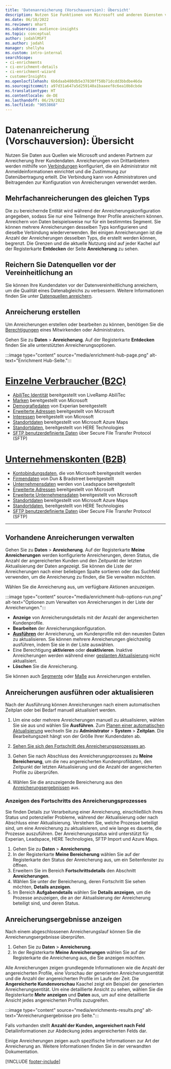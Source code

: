 ```yaml
---
title: 'Datenanreicherung (Vorschauversion): Übersicht'
description: Nutzen Sie Funktionen von Microsoft und anderen Diensten von Drittanbietern, um Ihre Kundendaten anzureichern.
ms.date: 06/10/2022
ms.reviewer: mhart
ms.subservice: audience-insights
ms.topic: conceptual
author: jodahlMSFT
ms.author: jodahl
manager: shellyha
ms.custom: intro-internal
searchScope:
- ci-enrichments
- ci-enrichment-details
- ci-enrichment-wizard
- customerInsights
ms.openlocfilehash: 6b6daab480db5e37830ff58b71dcdd3bbdbe46da
ms.sourcegitcommit: a97d31a647a5d259140a1baaeef8c6ea10b8cbde
ms.translationtype: HT
ms.contentlocale: de-DE
ms.lasthandoff: 06/29/2022
ms.locfileid: "9053868"
---
```

# <a name="data-enrichment-preview-overview"></a>Datenanreicherung (Vorschauversion): Übersicht

Nutzen Sie Daten aus Quellen wie Microsoft und anderen Partnern zur Anreicherung Ihrer Kundendaten. Anreicherungen von Drittanbietern werden mithilfe von [Verbindungen](connections.md) konfiguriert, die ein Administrator mit Anmeldeinformationen einrichtet und die Zustimmung zur Datenübertragung erteilt. Die Verbindung kann von Administratoren und Beitragenden zur Konfiguration von Anreicherungen verwendet werden.  

## <a name="multiple-enrichments-of-the-same-type"></a>Mehrfachanreicherungen des gleichen Typs

Die zu bereichernde Entität wird während der Anreicherungskonfiguration angegeben, sodass Sie nur eine Teilmenge Ihrer Profile anreichern können. Anreichern von Daten beispielsweise nur für ein bestimmtes Segment. Sie können mehrere Anreicherungen desselben Typs konfigurieren und dieselbe Verbindung wiederverwenden. Bei einigen Anreicherungen ist die Anzahl der Anreicherungen desselben Typs, die erstellt werden können, begrenzt. Die Grenzen und die aktuelle Nutzung sind auf jeder Kachel auf der Registerkarte **Entdecken** der Seite **Anreicherung** zu sehen.

## <a name="enrich-data-sources-before-unification"></a>Reichern Sie Datenquellen vor der Vereinheitlichung an

Sie können Ihre Kundendaten vor der Datenvereinheitlichung anreichern, um die Qualität eines Datenabgleichs zu verbessern. Weitere Informationen finden Sie unter [Datenquellen anreichern](data-sources-enrichment.md).

## <a name="create-an-enrichment"></a>Anreicherung erstellen

Um Anreicherungen erstellen oder bearbeiten zu können, benötigen Sie die [Berechtigungen](permissions.md) eines Mitwirkenden oder Administrators.

Gehen Sie zu **Daten** > **Anreicherung**. Auf der Registerkarte **Entdecken** finden Sie alle unterstützten Anreicherungsoptionen.

:::image type="content" source="media/enrichment-hub-page.png" alt-text="Enrichment Hub-Seite.":::

# <a name="individual-consumers-b-to-c"></a>[Einzelne Verbraucher (B2C)](#tab/b2c)

- [AbiliTec Identität](enrichment-liveramp.md) bereitgestellt von LiveRamp AbiliTec
- [Marken](enrichment-microsoft.md) bereitgestellt von Microsoft
- [Demografiedaten](enrichment-experian.md) von Experian bereitgestellt
- [Erweiterte Adressen](enrichment-enhanced-addresses.md) bereitgestellt von Microsoft
- [Interessen](enrichment-microsoft.md) bereitgestellt von Microsoft
- [Standortdaten](enrichment-azure-maps.md) bereitgestellt von Microsoft Azure Maps
- [Standortdaten](enrichment-here.md), bereitgestellt von HERE Technologies
- [SFTP benutzerdefinierte Daten](enrichment-SFTP-custom-import.md) über Secure File Transfer Protocol (SFTP)

# <a name="business-accounts-b-to-b"></a>[Unternehmenskonten (B2B)](#tab/b2b)

- [Kontobindungsdaten](enrichment-office.md), die von Microsoft bereitgestellt werden
- [Firmendaten](enrichment-dnb.md) von Dun & Bradstreet bereitgestellt
- [Unternehmensdaten](enrichment-leadspace.md) werden von Leadspace bereitgestellt
- [Erweiterte Adressen](enrichment-enhanced-addresses.md) bereitgestellt von Microsoft
- [Erweiterte Unternehmensdaten](enrichment-enhanced-company-data.md) bereitgestellt von Microsoft
- [Standortdaten](enrichment-azure-maps.md) bereitgestellt von Microsoft Azure Maps
- [Standortdaten](enrichment-here.md), bereitgestellt von HERE Technologies
- [SFTP benutzerdefinierte Daten](enrichment-SFTP-custom-import.md) über Secure File Transfer Protocol (SFTP)

---

## <a name="manage-existing-enrichments"></a>Vorhandene Anreicherungen verwalten

Gehen Sie zu **Daten** > **Anreicherung**. Auf der Registerkarte **Meine Anreicherungen** werden konfigurierte Anreicherungen, deren Status, die Anzahl der angereicherten Kunden und den Zeitpunkt der letzten Aktualisierung der Daten angezeigt. Sie können die Liste der Anreicherungen nach einer beliebigen Spalte sortieren oder das Suchfeld verwenden, um die Anreicherung zu finden, die Sie verwalten möchten.

Wählen Sie die Anreicherung aus, um verfügbare Aktionen anzuzeigen.

:::image type="content" source="media/enrichment-hub-options-run.png" alt-text="Optionen zum Verwalten von Anreicherungen in der Liste der Anreicherungen.":::

- **Anzeige** von Anreicherungsdetails mit der Anzahl der angereicherten Kundenprofile.
- **Bearbeiten** der Anreicherungskonfiguration.
- [**Ausführen**](#run-or-refresh-enrichments) der Anreicherung, um Kundenprofile mit den neuesten Daten zu aktualisieren. Sie können mehrere Anreicherungen gleichzeitig ausführen, indem Sie sie in der Liste auswählen.
- Eine Berechtigung **aktivieren** oder **deaktivieren**. Inaktive Anreicherungen werden während einer [geplanten Aktualisierung](system.md#schedule-tab) nicht aktualisiert.
- **Löschen** Sie die Anreicherung.

Sie können auch [Segmente](segments.md) oder [Maße](measures.md) aus Anreicherungen erstellen.

## <a name="run-or-refresh-enrichments"></a>Anreicherungen ausführen oder aktualisieren

Nach der Ausführung können Anreicherungen nach einem automatischen Zeitplan oder bei Bedarf manuell aktualisiert werden.

1. Um eine oder mehrere Anreicherungen manuell zu aktualisieren, wählen Sie sie aus und wählen Sie **Ausführen**. Zum [Planen einer automatischen Aktualisierung](system.md#schedule-tab) wechseln Sie zu **Administrator** > **System** > **Zeitplan**. Die Bearbeitungszeit hängt von der Größe Ihrer Kundendaten ab.

1. [Sehen Sie sich den Fortschritt des Anreicherungsprozesses an](#see-the-progress-of-the-enrichment-process).

1. Gehen Sie nach Abschluss des Anreicherungsprozesses zu **Meine Bereicherung**, um die neu angereicherten Kundenprofildaten, den Zeitpunkt der letzten Aktualisierung und die Anzahl der angereicherten Profile zu überprüfen.

1. Wählen Sie die anzuzeigende Bereicherung aus den [Anreicherungsergebnissen](#view-enrichment-results) aus.

### <a name="see-the-progress-of-the-enrichment-process"></a>Anzeigen des Fortschritts des Anreicherungsprozesses

Sie finden Details zur Verarbeitung einer Anreicherung, einschließlich ihres Status und potenzieller Probleme, während der Aktualisierung oder nach Abschluss einer Aktualisierung. Verstehen Sie, welche Prozesse beteiligt sind, um eine Anreicherung zu aktualisieren, und wie lange es dauerte, die Prozesse auszuführen. Der Anreicherungsstatus wird unterstützt für Experian, Leadspace, HERE Technologies, SFTP Import und Azure Maps.

1. Gehen Sie zu **Daten** > **Anreicherung**.
1. In der Registerkarte **Meine Bereicherung** wählen Sie auf der Registerkarte den Status der Anreicherung aus, um ein Seitenfenster zu öffnen.
1. Erweitern Sie im Bereich **Fortschrittsdetails** den Abschnitt **Anreicherungen**.
1. Wählen Sie unter der Bereicherung, deren Fortschritt Sie sehen möchten, **Details anzeigen**.
1. Im Bereich **Aufgabendetails** wählen Sie **Details anzeigen**, um die Prozesse anzuzeigen, die an der Aktualisierung der Anreicherung beteiligt sind, und deren Status.

## <a name="view-enrichment-results"></a>Anreicherungsergebnisse anzeigen

Nach einem abgeschlossenen Anreicherungslauf können Sie die Anreicherungsergebnisse überprüfen.

1. Gehen Sie zu **Daten** > **Anreicherung**.
1. In der Registerkarte **Meine Anreicherungen** wählen Sie auf der Registerkarte die Anreicherung aus, die Sie anzeigen möchten.

Alle Anreicherungen zeigen grundlegende Informationen wie die Anzahl der angereicherten Profile, eine Vorschau der generierten Anreicherungsentität und die Anzahl der angereicherten Profile im Laufe der Zeit. Die **Angereicherte Kundenvorschau** Kaachel zeigt ein Beispiel der generierten Anreicherungsentität. Um eine detaillierte Ansicht zu sehen, wählen Sie die Registerkarte **Mehr anzeigen** und  **Daten** aus, um auf eine detaillierte Ansicht jedes angereicherten Profils zuzugreifen.

:::image type="content" source="media/enrichments-results.png" alt-text="Anreicherungsergebnisse pro Seite.":::

Falls vorhanden stellt **Anzahl der Kunden, angereichert nach Feld** Detailinformationen zur  Abdeckung jedes angereicherten Felds dar.

Einige Anreicherungen zeigen auch spezifische Informationen zur Art der Anreicherung an. Weitere Informationen finden Sie in der verwandten Dokumentation.

[!INCLUDE [footer-include](includes/footer-banner.md)]
